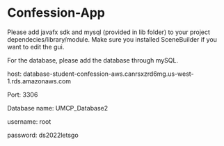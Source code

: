 # Confession-App
Please add javafx sdk and mysql (provided in lib folder) to your project dependecies/library/module. 
Make sure you installed SceneBuilder if you want to edit the gui.

For the database, please add the database through mySQL. 

host: database-student-confession-aws.canrsxzrd6mg.us-west-1.rds.amazonaws.com

Port: 3306

Database name: UMCP_Database2

username: root

password: ds2022letsgo
